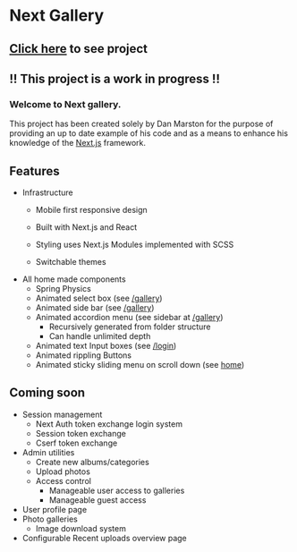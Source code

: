 # Next Gallery

## [Click here](http://www.waxworlds.org/dan/next_gallery) to see project

## !! This project is a work in progress !!

### Welcome to Next gallery.

This project has been created solely by Dan Marston for the purpose of providing an up to date example of his code and as a means to enhance his knowledge of the [Next.js](https://nextjs.org/docs#what-is-nextjs) framework.

## Features

- Infrastructure
  - Mobile first responsive design
  
  - Built with Next.js and React
  
  - Styling uses Next.js Modules implemented with SCSS
  
  - Switchable themes
- All home made components
  - Spring Physics
  - Animated select box (see [/gallery](www.waxworlds.org/dan/next_gallery/gallery))
  - Animated side bar (see [/gallery](www.waxworlds.org/dan/next_gallery/gallery))
  - Animated accordion menu (see sidebar at [/gallery](www.waxworlds.org/dan/next_gallery/gallery))
    - Recursively generated from folder structure
    - Can handle unlimited depth
  - Animated text Input boxes (see [/login](www.waxworlds.org/dan/next_gallery/login))
  - Animated rippling Buttons
  - Animated sticky sliding menu on scroll down (see [home](www.waxworlds.org/dan/next_gallery))

## Coming soon

- Session management
  - Next Auth token exchange login system
  - Session token exchange
  - Cserf token exchange
- Admin utilities
  - Create new albums/categories
  - Upload photos
  - Access control
    - Manageable user access to galleries
    - Manageable guest access
- User profile page
- Photo galleries
  - Image download system
- Configurable Recent uploads overview page
